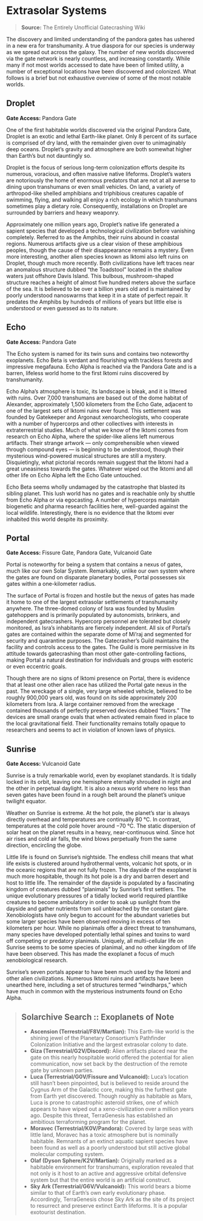 # Extrasolar Systems

> **Source:** The Entirely Unofficial Gatecrashing Wiki

The discovery and limited understanding of the pandora gates has ushered in a new era for transhumanity. A true diaspora for our species is underway as we spread out across the galaxy. The number of new worlds discovered via the gate network is nearly countless, and increasing constantly. While many if not most worlds accessed to date have been of limited utility, a number of exceptional locations have been discovered and colonized. What follows is a brief but not exhaustive overview of some of the most notable worlds.

## Droplet

**Gate Access:** Pandora Gate

One of the first habitable worlds discovered via the original Pandora Gate, Droplet is an exotic and lethal Earth-like planet. Only 8 percent of its surface is comprised of dry land, with the remainder given over to unimaginably deep oceans. Droplet’s gravity and atmosphere are both somewhat higher than Earth’s but not dauntingly so.

Droplet is the focus of serious long-term colonization efforts despite its numerous, voracious, and often massive native lifeforms. Droplet’s waters are notoriously the home of enormous predators that are not at all averse to dining upon transhumans or even small vehicles. On land, a variety of arthropod-like shelled amphibians and triphibious creatures capable of swimming, flying, and walking all enjoy a rich ecology in which transhumans sometimes play a dietary role. Consequently, installations on Droplet are surrounded by barriers and heavy weaponry.

Approximately one million years ago, Droplet’s native life generated a sapient species that developed a technological civilization before vanishing completely. Referred to as the Amphibs, their ruins abound in coastal regions. Numerous artifacts give us a clear vision of these amphibious peoples, though the cause of their disappearance remains a mystery. Even more interesting, another alien species known as Iktomi also left ruins on Droplet, though much more recently. Both civilizations have left traces near an anomalous structure dubbed “the Toadstool” located in the shallow waters just offshore Davis Island. This bulbous, mushroom-shaped structure reaches a height of almost five hundred meters above the surface of the sea. It is believed to be over a billion years old and is maintained by poorly understood nanoswarms that keep it in a state of perfect repair. It predates the Amphibs by hundreds of millions of years but little else is understood or even guessed as to its nature.

## Echo

**Gate Access:** Pandora Gate

The Echo system is named for its twin suns and contains two noteworthy exoplanets. Echo Beta is verdant and flourishing with trackless forests and impressive megafauna. Echo Alpha is reached via the Pandora Gate and is a barren, lifeless world home to the first Iktomi ruins discovered by transhumanity.

Echo Alpha’s atmosphere is toxic, its landscape is bleak, and it is littered with ruins. Over 7,000 transhumans are based out of the dome habitat of Alexander, approximately 1,500 kilometers from the Echo Gate, adjacent to one of the largest sets of Iktomi ruins ever found. This settlement was founded by Gatekeeper and Argonaut xenoarcheologists, who cooperate with a number of hypercorps and other collectives with interests in extraterrestrial studies. Much of what we know of the Iktomi comes from research on Echo Alpha, where the spider-like aliens left numerous artifacts. Their strange artwork — only comprehensible when viewed through compound eyes — is beginning to be understood, though their mysterious wind-powered musical structures are still a mystery. Disquietingly, what pictorial records remain suggest that the Iktomi had a great uneasiness towards the gates. Whatever wiped out the Iktomi and all other life on Echo Alpha left the Echo Gate untouched.

Echo Beta seems wholly undamaged by the catastrophe that blasted its sibling planet. This lush world has no gates and is reachable only by shuttle from Echo Alpha or via egocasting. A number of hypercorps maintain biogenetic and pharma research facilities here, well-guarded against the local wildlife. Interestingly, there is no evidence that the Iktomi ever inhabited this world despite its proximity.

## Portal

**Gate Access:** Fissure Gate, Pandora Gate, Vulcanoid Gate

Portal is noteworthy for being a system that contains a nexus of gates, much like our own Solar System. Remarkably, unlike our own system where the gates are found on disparate planetary bodies, Portal possesses six gates within a one-kilometer radius.

The surface of Portal is frozen and hostile but the nexus of gates has made it home to one of the largest extrasolar settlements of transhumanity anywhere. The three-domed colony of Isra was founded by Muslim gatehoppers and is primarily populated by autonomists, brinkers, and independent gatecrashers. Hypercorp personnel are tolerated but closely monitored, as Isra’s inhabitants are fiercely independent. All six of Portal’s gates are contained within the separate dome of Mi’raj and segmented for security and quarantine purposes. The Gatecrasher’s Guild maintains the facility and controls access to the gates. The Guild is more permissive in its attitude towards gatecrashing than most other gate-controlling factions, making Portal a natural destination for individuals and groups with esoteric or even eccentric goals.

Though there are no signs of Iktomi presence on Portal, there is evidence that at least one other alien race has utilized the Portal gate nexus in the past. The wreckage of a single, very large wheeled vehicle, believed to be roughly 900,000 years old, was found on its side approximately 200 kilometers from Isra. A large container removed from the wreckage contained thousands of perfectly preserved devices dubbed “fixors.” The devices are small orange ovals that when activated remain fixed in place to the local gravitational field. Their functionality remains totally opaque to researchers and seems to act in violation of known laws of physics.

## Sunrise

**Gate Access:** Vulcanoid Gate

Sunrise is a truly remarkable world, even by exoplanet standards. It is tidally locked in its orbit, leaving one hemisphere eternally shrouded in night and the other in perpetual daylight. It is also a nexus world where no less than seven gates have been found in a rough belt around the planet’s unique twilight equator.

Weather on Sunrise is extreme. At the hot pole, the planet’s star is always directly overhead and temperatures are continually 80&nbsp;°C. In contrast, temperatures at the cold pole hover around −70&nbsp;°C. The static dispersion of solar heat on the planet results in a heavy, near-continuous wind. Since hot air rises and cold air falls, the wind blows perpetually from the same direction, encircling the globe.

Little life is found on Sunrise’s nightside. The endless chill means that what life exists is clustered around hydrothermal vents, volcanic hot spots, or in the oceanic regions that are not fully frozen. The dayside of the exoplanet is much more hospitable, though its hot pole is a dry and barren desert and host to little life. The remainder of the dayside is populated by a fascinating kingdom of creatures dubbed “planimals” by Sunrise’s first settlers. The unique evolutionary pressures of a tidally locked world required plantlike creatures to become ambulatory in order to soak up sunlight from the dayside and gather nutrients from soil unbleached by the constant glare. Xenobiologists have only begun to account for the abundant varieties but some larger species have been observed moving in excess of ten kilometers per hour. While no planimals offer a direct threat to transhumans, many species have developed potentially lethal spines and toxins to ward off competing or predatory planimals. Uniquely, all multi-cellular life on Sunrise seems to be some species of planimal, and no other kingdom of life have been observed. This has made the exoplanet a focus of much xenobiological research.

Sunrise’s seven portals appear to have been much used by the Iktomi and other alien civilizations. Numerous Iktomi ruins and artifacts have been unearthed here, including a set of structures termed “windharps,” which have much in common with the mysterious instruments found on Echo Alpha.

<blockquote>

## Solarchive Search :: Exoplanets of Note

- **Ascension (Terrestrial/F8V/Martian):** This Earth-like world is the shining jewel of the Planetary Consortium’s Pathfinder Colonization Initiative and the largest extrasolar colony to date.
- **Giza (Terrestrial/G2V/Discord):** Alien artifacts placed near the gate on this nearly hospitable world offered the potential for alien communication, now set back by the destruction of the remote gate by unknown parties.
- **Luca (Terrestrial/G0V/Fissure and Vulcanoid):** Luca’s location still hasn’t been pinpointed, but is believed to reside around the Cygnus Arm of the Galactic core, making this the furthest gate from Earth yet discovered. Though roughly as habitable as Mars, Luca is prone to catastrophic asteroid strikes, one of which appears to have wiped out a xeno-civilization over a million years ago. Despite this threat, TerraGenesis has established an ambitious terraforming program for the planet.
- **Moravec (Terrestrial/K0V/Pandora):** Covered by large seas with little land, Moravec has a toxic atmosphere but is nominally habitable. Remnants of an extinct aquatic sapient species have been found as well as a poorly understood but still active global molecular computing system.
- **Olaf (Dyson Sphere/K2V/Martian):** Originally marked as a habitable environment for transhumans, exploration revealed that not only is it host to an active and aggressive orbital defensive system but that the entire world is an artificial construct.
- **Sky Ark (Terrestrial/G6V/Vulcanoid):** This world bears a biome similar to that of Earth’s own early evolutionary phase. Accordingly, TerraGenesis chose Sky Ark as the site of its project to resurrect and preserve extinct Earth lifeforms. It is a popular exotourist destination.

</blockquote>
